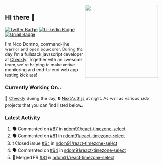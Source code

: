 <img align="right" src="https://user-images.githubusercontent.com/7415984/172472491-91b16eac-fa22-4ecf-92df-d687139fd1f9.gif" width="240" />

## Hi there 👋

[![Twitter Badge](https://img.shields.io/badge/-@ndom91-1ca0f1?style=flat-square&labelColor=1ca0f1&logo=twitter&logoColor=white&link=https://twitter.com/ndom91)](https://twitter.com/ndom91) [![Linkedin Badge](https://img.shields.io/badge/-ndom91-blue?style=flat-square&logo=Linkedin&logoColor=white&link=https://www.linkedin.com/in/ndom91/)](https://www.linkedin.com/in/ndom91/) [![Gmail Badge](https://img.shields.io/badge/-yo@ndo.dev-c14438?style=flat-square&logo=mail.ru&logoColor=white&link=mailto:yo@ndo.dev)](mailto:yo@ndo.dev)

I'm Nico Domino, command-line warrior and open sourcerer. During the day I'm a fullstack javascript developer at [Checkly](https://checklyhq.com). Together with an awesome team, we're helping to make active monitoring and end-to-end web app testing kick ass!

### Currently Working On..

🦝 [Checkly](https://checklyhq.com) during the day, 🔒 [NextAuth.js](https://github.com/nextauthjs/next-auth) at night. As well as various side projects that you can find listed below..

<!--START_SECTION_PROFILE_VIEWS:readme-info-->
<!--END_SECTION_PROFILE_VIEWS:readme-info-->

<!--START_SECTION_DAILY_COMMIT:readme-info-->
<!--END_SECTION_DAILY_COMMIT:readme-info-->

<!--START_SECTION_WEEKLY_COMMIT:readme-info-->
<!--END_SECTION_WEEKLY_COMMIT:readme-info-->

### Latest Activity

<!--START_SECTION:activity-->
1. 🗣 Commented on [#87](https://github.com/ndom91/react-timezone-select/issues/87) in [ndom91/react-timezone-select](https://github.com/ndom91/react-timezone-select)
2. 🗣 Commented on [#81](https://github.com/ndom91/react-timezone-select/issues/81) in [ndom91/react-timezone-select](https://github.com/ndom91/react-timezone-select)
3. ❗️ Closed issue [#64](https://github.com/ndom91/react-timezone-select/issues/64) in [ndom91/react-timezone-select](https://github.com/ndom91/react-timezone-select)
4. 🗣 Commented on [#64](https://github.com/ndom91/react-timezone-select/issues/64) in [ndom91/react-timezone-select](https://github.com/ndom91/react-timezone-select)
5. 🎉 Merged PR [#81](https://github.com/ndom91/react-timezone-select/pull/81) in [ndom91/react-timezone-select](https://github.com/ndom91/react-timezone-select)
<!--END_SECTION:activity-->
